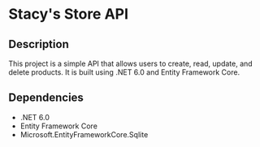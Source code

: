 # Stacy's Store API

## Description
This project is a simple API that allows users to create, read, update, and delete products. It is built using .NET 6.0 and Entity Framework Core.

## Dependencies
- .NET 6.0
- Entity Framework Core
- Microsoft.EntityFrameworkCore.Sqlite